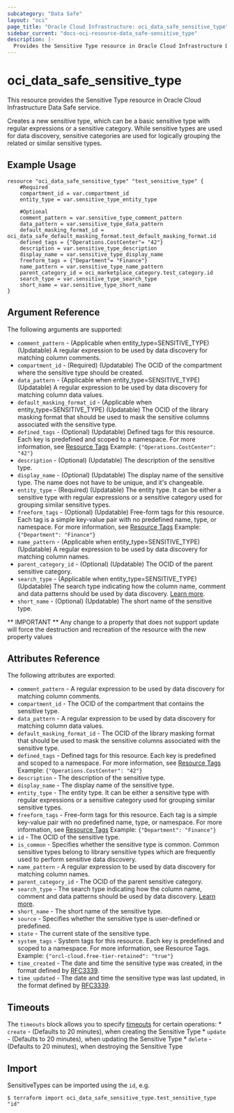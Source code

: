 ```yaml
---
subcategory: "Data Safe"
layout: "oci"
page_title: "Oracle Cloud Infrastructure: oci_data_safe_sensitive_type"
sidebar_current: "docs-oci-resource-data_safe-sensitive_type"
description: |-
  Provides the Sensitive Type resource in Oracle Cloud Infrastructure Data Safe service
---
```


# oci_data_safe_sensitive_type
This resource provides the Sensitive Type resource in Oracle Cloud Infrastructure Data Safe service.

Creates a new sensitive type, which can be a basic sensitive type with regular expressions or a sensitive category.
While sensitive types are used for data discovery, sensitive categories are used for logically grouping the related
or similar sensitive types.


## Example Usage

```hcl
resource "oci_data_safe_sensitive_type" "test_sensitive_type" {
	#Required
	compartment_id = var.compartment_id
	entity_type = var.sensitive_type_entity_type

	#Optional
	comment_pattern = var.sensitive_type_comment_pattern
	data_pattern = var.sensitive_type_data_pattern
	default_masking_format_id = oci_data_safe_default_masking_format.test_default_masking_format.id
	defined_tags = {"Operations.CostCenter"= "42"}
	description = var.sensitive_type_description
	display_name = var.sensitive_type_display_name
	freeform_tags = {"Department"= "Finance"}
	name_pattern = var.sensitive_type_name_pattern
	parent_category_id = oci_marketplace_category.test_category.id
	search_type = var.sensitive_type_search_type
	short_name = var.sensitive_type_short_name
}
```

## Argument Reference

The following arguments are supported:

* `comment_pattern` - (Applicable when entity_type=SENSITIVE_TYPE) (Updatable) A regular expression to be used by data discovery for matching column comments.
* `compartment_id` - (Required) (Updatable) The OCID of the compartment where the sensitive type should be created.
* `data_pattern` - (Applicable when entity_type=SENSITIVE_TYPE) (Updatable) A regular expression to be used by data discovery for matching column data values.
* `default_masking_format_id` - (Applicable when entity_type=SENSITIVE_TYPE) (Updatable) The OCID of the library masking format that should be used to mask the sensitive columns associated with the sensitive type.
* `defined_tags` - (Optional) (Updatable) Defined tags for this resource. Each key is predefined and scoped to a namespace. For more information, see [Resource Tags](https://docs.cloud.oracle.com/iaas/Content/General/Concepts/resourcetags.htm)  Example: `{"Operations.CostCenter": "42"}` 
* `description` - (Optional) (Updatable) The description of the sensitive type.
* `display_name` - (Optional) (Updatable) The display name of the sensitive type. The name does not have to be unique, and it's changeable.
* `entity_type` - (Required) (Updatable) The entity type. It can be either a sensitive type with regular expressions or a sensitive category used for grouping similar sensitive types. 
* `freeform_tags` - (Optional) (Updatable) Free-form tags for this resource. Each tag is a simple key-value pair with no predefined name, type, or namespace. For more information, see [Resource Tags](https://docs.cloud.oracle.com/iaas/Content/General/Concepts/resourcetags.htm)  Example: `{"Department": "Finance"}` 
* `name_pattern` - (Applicable when entity_type=SENSITIVE_TYPE) (Updatable) A regular expression to be used by data discovery for matching column names.
* `parent_category_id` - (Optional) (Updatable) The OCID of the parent sensitive category.
* `search_type` - (Applicable when entity_type=SENSITIVE_TYPE) (Updatable) The search type indicating how the column name, comment and data patterns should be used by data discovery. [Learn more](https://docs.oracle.com/en/cloud/paas/data-safe/udscs/sensitive-types.html#GUID-1D1AD98E-B93F-4FF2-80AE-CB7D8A14F6CC). 
* `short_name` - (Optional) (Updatable) The short name of the sensitive type.


** IMPORTANT **
Any change to a property that does not support update will force the destruction and recreation of the resource with the new property values

## Attributes Reference

The following attributes are exported:

* `comment_pattern` - A regular expression to be used by data discovery for matching column comments.
* `compartment_id` - The OCID of the compartment that contains the sensitive type.
* `data_pattern` - A regular expression to be used by data discovery for matching column data values.
* `default_masking_format_id` - The OCID of the library masking format that should be used to mask the sensitive columns associated with the sensitive type.
* `defined_tags` - Defined tags for this resource. Each key is predefined and scoped to a namespace. For more information, see [Resource Tags](https://docs.cloud.oracle.com/iaas/Content/General/Concepts/resourcetags.htm)  Example: `{"Operations.CostCenter": "42"}` 
* `description` - The description of the sensitive type.
* `display_name` - The display name of the sensitive type.
* `entity_type` - The entity type. It can be either a sensitive type with regular expressions or a sensitive category used for grouping similar sensitive types. 
* `freeform_tags` - Free-form tags for this resource. Each tag is a simple key-value pair with no predefined name, type, or namespace. For more information, see [Resource Tags](https://docs.cloud.oracle.com/iaas/Content/General/Concepts/resourcetags.htm)  Example: `{"Department": "Finance"}` 
* `id` - The OCID of the sensitive type.
* `is_common` - Specifies whether the sensitive type is common. Common sensitive types belong to  library sensitive types which are frequently used to perform sensitive data discovery. 
* `name_pattern` - A regular expression to be used by data discovery for matching column names.
* `parent_category_id` - The OCID of the parent sensitive category.
* `search_type` - The search type indicating how the column name, comment and data patterns should be used by data discovery. [Learn more](https://docs.oracle.com/en/cloud/paas/data-safe/udscs/sensitive-types.html#GUID-1D1AD98E-B93F-4FF2-80AE-CB7D8A14F6CC). 
* `short_name` - The short name of the sensitive type.
* `source` - Specifies whether the sensitive type is user-defined or predefined.
* `state` - The current state of the sensitive type.
* `system_tags` - System tags for this resource. Each key is predefined and scoped to a namespace. For more information, see Resource Tags. Example: `{"orcl-cloud.free-tier-retained": "true"}` 
* `time_created` - The date and time the sensitive type was created, in the format defined by [RFC3339](https://tools.ietf.org/html/rfc3339).
* `time_updated` - The date and time the sensitive type was last updated, in the format defined by [RFC3339](https://tools.ietf.org/html/rfc3339).

## Timeouts

The `timeouts` block allows you to specify [timeouts](https://registry.terraform.io/providers/oracle/oci/latest/docs/guides/changing_timeouts) for certain operations:
	* `create` - (Defaults to 20 minutes), when creating the Sensitive Type
	* `update` - (Defaults to 20 minutes), when updating the Sensitive Type
	* `delete` - (Defaults to 20 minutes), when destroying the Sensitive Type


## Import

SensitiveTypes can be imported using the `id`, e.g.

```
$ terraform import oci_data_safe_sensitive_type.test_sensitive_type "id"
```

